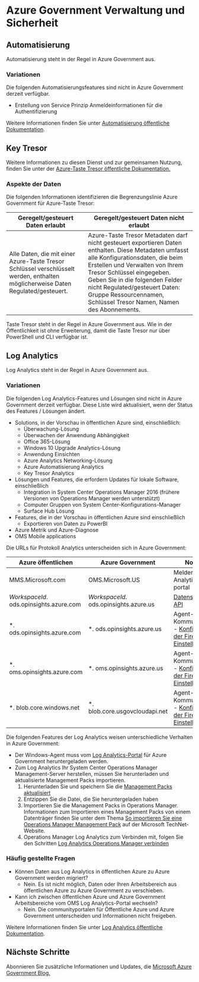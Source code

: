 <properties
    pageTitle="Azure Government Dokumentation | Microsoft Azure"
    description="Dies stellt einen Vergleich der Features und Hinweise zur Entwicklung von Applications für Azure Government"
    services="Azure-Government"
    cloud="gov" 
    documentationCenter=""
    authors="scooxl"
    manager="zakramer"
    editor=""/>
<tags
    ms.service="multiple"
    ms.devlang="na"
    ms.topic="article"
    ms.tgt_pltfrm="na"
    ms.workload="azure-government"
    ms.date="10/25/2016"
    ms.author="scooxl"/>
#  <a name="azure-government-management-and-security"></a>Azure Government Verwaltung und Sicherheit

## <a name="automation"></a>Automatisierung

Automatisierung steht in der Regel in Azure Government aus.

### <a name="variations"></a>Variationen

Die folgenden Automatisierungsfeatures sind nicht in Azure Government derzeit verfügbar.

+ Erstellung von Service Prinzip Anmeldeinformationen für die Authentifizierung

Weitere Informationen finden Sie unter [Automatisierung öffentliche Dokumentation](../automation/automation-intro.md).


##  <a name="key-vault"></a>Key Tresor
Weitere Informationen zu diesen Dienst und zur gemeinsamen Nutzung, finden Sie unter der <a href="https://azure.microsoft.com/documentation/services/key-vault">Azure-Taste Tresor öffentliche Dokumentation.</a>
### <a name="data-considerations"></a>Aspekte der Daten
Die folgenden Informationen identifizieren die Begrenzungslinie Azure Government für Azure-Taste Tresor:

| Geregelt/gesteuert Daten erlaubt | Geregelt/gesteuert Daten nicht erlaubt |
|--------------------------------------------------------------------------------------|-----------------------------------------------------------------------------------------------------------------------------------------------------------------------------------------------------------------------------------------------------------------------------------------------------------------|
| Alle Daten, die mit einer Azure-Taste Tresor Schlüssel verschlüsselt werden, enthalten möglicherweise Daten Regulated/gesteuert. | Azure-Taste Tresor Metadaten darf nicht gesteuert exportieren Daten enthalten. Diese Metadaten umfasst alle Konfigurationsdaten, die beim Erstellen und Verwalten von Ihrem Tresor Schlüssel eingegeben.  Geben Sie in die folgenden Felder nicht Regulated/gesteuert Daten: Gruppe Ressourcennamen, Schlüssel Tresor Namen, Namen des Abonnements. |

Taste Tresor steht in der Regel in Azure Government aus. Wie in der Öffentlichkeit ist ohne Erweiterung, damit die Taste Tresor nur über PowerShell und CLI verfügbar ist.
## <a name="log-analytics"></a>Log Analytics
Log Analytics steht in der Regel in Azure Government aus. 

### <a name="variations"></a>Variationen

Die folgenden Log Analytics-Features und Lösungen sind nicht in Azure Government derzeit verfügbar. Diese Liste wird aktualisiert, wenn der Status des Features / Lösungen ändert.

+ Solutions, in der Vorschau in öffentlichen Azure sind, einschließlich:
  - Überwachung-Lösung
  - Überwachen der Anwendung Abhängigkeit
  - Office 365-Lösung
  - Windows 10 Upgrade Analytics-Lösung
  - Anwendung Einsichten
  - Azure Analytics Networking-Lösung
  - Azure Automatisierung Analytics
  - Key Tresor Analytics
+ Lösungen und Features, die erfordern Updates für lokale Software, einschließlich
  - Integration in System Center Operations Manager 2016 (frühere Versionen von Operations Manager werden unterstützt)
  - Computer Gruppen von System Center-Konfigurations-Manager
  - Surface Hub Lösung
+ Features, die in der Vorschau in öffentlichen Azure sind einschließlich
  - Exportieren von Daten zu PowerBI
+ Azure Metrik und Azure-Diagnose
+ OMS Mobile applications

Die URLs für Protokoll Analytics unterscheiden sich in Azure Government:

| Azure öffentlichen | Azure Government | Notizen |
|--------------|------------------|-------|
| MMS.Microsoft.com | OMS.Microsoft.US | Melden Sie sich Analytics-portal |
| *WorkspaceId*. ods.opinsights.azure.com | *WorkspaceId*. ods.opinsights.azure.us | [Datensammlung API](../log-analytics/log-analytics-data-collector-api.md) 
| \*. ods.opinsights.azure.com | \*. ods.opinsights.azure.us | Agent-Kommunikation - [Konfigurieren der Firewall-Einstellungen](../log-analytics/log-analytics-proxy-firewall.md) |
| \*. oms.opinsights.azure.com | \*. oms.opinsights.azure.us | Agent-Kommunikation - [Konfigurieren der Firewall-Einstellungen](../log-analytics/log-analytics-proxy-firewall.md) |
| \*. blob.core.windows.net | \*. blob.core.usgovcloudapi.net | Agent-Kommunikation - [Konfigurieren der Firewall-Einstellungen](../log-analytics/log-analytics-proxy-firewall.md) |


Die folgenden Features der Log Analytics weisen unterschiedliche Verhalten in Azure Government:

+ Der Windows-Agent muss vom [Log Analytics-Portal](https://oms.microsoft.us) für Azure Government heruntergeladen werden.
+ Zum Log Analytics Ihr System Center Operations Manager Management-Server herstellen, müssen Sie herunterladen und aktualisierte Management Packs importieren.
  1. Herunterladen Sie und speichern Sie die [Management Packs aktualisiert](http://go.microsoft.com/fwlink/?LinkId=828749)
  2. Entzippen Sie die Datei, die Sie heruntergeladen haben
  3. Importieren Sie die Management Packs in Operations Manager. Informationen zum Importieren eines Management Packs von einem Datenträger finden Sie unter dem Thema [So importieren Sie eine Operations Manager Management Pack](http://technet.microsoft.com/library/hh212691.aspx) auf der Microsoft TechNet-Website.
  4. Operations Manager Log Analytics zum Verbinden mit, folgen Sie den Schritten [Log Analytics Operations Manager verbinden](../log-analytics/log-analytics-om-agents.md) 



### <a name="frequently-asked-questions"></a>Häufig gestellte Fragen

+ Können Daten aus Log Analytics in öffentlichen Azure zu Azure Government werden migriert?
  - Nein. Es ist nicht möglich, Daten oder Ihren Arbeitsbereich aus öffentlichen Azure zu Azure Government zu verschieben.
+ Kann ich zwischen öffentlichen Azure und Azure Government Arbeitsbereiche vom OMS Log Analytics-Portal wechseln?
  - Nein. Die communityportalen für Öffentliche Azure und Azure Government unterscheiden und Informationen nicht freigeben. 

Weitere Informationen finden Sie unter [Log Analytics öffentliche Dokumentation](../log-analytics/log-analytics-overview.md).

## <a name="next-steps"></a>Nächste Schritte

Abonnieren Sie zusätzliche Informationen und Updates, die <a href="https://blogs.msdn.microsoft.com/azuregov/">Microsoft Azure Government Blog.</a>
 
